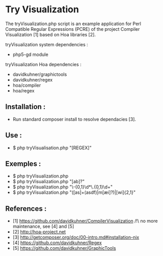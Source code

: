 Try Visualization
===================

The tryVisualization.php script is an example application for  Perl Compatible Regular Expressions (PCRE) of the project Compiler Visualization [1] based on Hoa libraries [2].


tryVisualization system dependencies :
- php5-gd module

tryVisualization Hoa dependencies :
- davidkuhner/graphictools
- davidkuhner/regex
- hoa/compiler
- hoa/regex

Installation :
--------------
* Run standard composer install to resolve dependacies [3].


Use : 
-----
* $ php tryVisualisation.php "[REGEX]"

Exemples :
----------
* $ php tryVisualization.php
* $ php tryVisualization.php "[ab]?"
* $ php tryVisualization.php "\\-{0,1}\\d*\\.{0,1}\\d+"
* $ php tryVisualization.php "([as]+(asdf)|m[æi]?)|[wi]{2,1}"

References :
------------
* [1] https://github.com/davidkuhner/CompilerVisualization  /!\ no more maintenance, see [4] and [5]
* [2] http://hoa-project.net
* [3] http://getcomposer.org/doc/00-intro.md#installation-nix
* [4] https://github.com/davidkuhner/Regex
* [5] https://github.com/davidkuhner/GraphicTools
